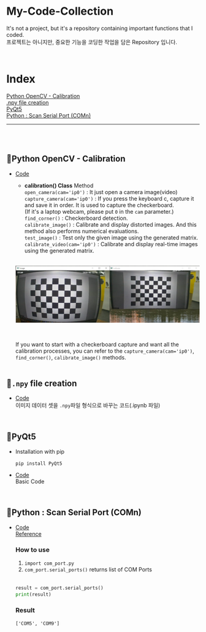 # My-Code-Collection
It's not a project, but it's a repository containing important functions that I coded.<br>
프로젝트는 아니지만, 중요한 기능을 코딩한 작업을 담은 Repository 입니다.

<br>

# Index
[Python OpenCV - Calibration](https://github.com/Lee-JaeWon/My-Code-Collection#python-opencv---calibration)<br>
[.npy file creation](https://github.com/Lee-JaeWon/My-Code-Collection#npy-file-creation)<br>
[PyQt5](https://github.com/Lee-JaeWon/My-Code-Collection#pyqt5)<br>
[Python : Scan Serial Port (COMn)](https://github.com/Lee-JaeWon/My-Code-Collection#python--scan-serial-port-comn)<br>

---
<br><br>

## 🔎Python OpenCV - Calibration
  - [Code](https://github.com/Lee-JaeWon/My-Code-Collection/blob/main/Code_py/calibration.py)
    - **calibration() Class** Method<br>
    `open_camera(cam='ip0')` : It just open a camera image(video)<br>
    `capture_camera(cam='ip0')` : If you press the keyboard c, capture it and save it in order. It is used to capture the checkerboard.<br>
    (If it's a laptop webcam, please put `0` in the `cam` parameter.)<br>
    `find_corner()` : Checkerboard detection.<br>
    `calibrate_image()` : Calibrate and display distorted images. And this method also performs numerical evaluations.<br>
    `test_image()` : Test only the given image using the generated matrix.<br>
    `calibrate_video(cam='ip0')` : Calibrate and display real-time images using the generated matrix.<br>
    <br>
    <p align="center"><img src="./doc/1.png" width = "700" ></p><br>
    
    If you want to start with a checkerboard capture and want all the calibration processes, you can refer to the `capture_camera(cam='ip0')`, `find_corner()`, `calibrate_image()` methods.<br><br>

## 🔎`.npy` file creation
  - [Code](https://github.com/Lee-JaeWon/My-Code-Collection/blob/main/npy_create.ipynb)<br>
  이미지 데이터 셋을 `.npy`파일 형식으로 바꾸는 코드(.ipynb 파일)<br>
  
  <br>

## 🔎PyQt5
  - Installation with pip
    ```
    pip install PyQt5
    ```
  - [Code](https://github.com/Lee-JaeWon/My-Code-Collection/blob/main/Code_py/PyQt.py)<br>
  Basic Code

<br>

## 🔎Python : Scan Serial Port (COMn)
- [Code](https://github.com/Lee-JaeWon/My-Code-Collection/blob/main/Code_py/com_port.py)<br>
  [Reference](http://daplus.net/python-python%EC%9C%BC%EB%A1%9C-%EC%82%AC%EC%9A%A9-%EA%B0%80%EB%8A%A5%ED%95%9C-com-%ED%8F%AC%ED%8A%B8-%EB%82%98%EC%97%B4/)

  ### How to use
  1. `import com_port.py`
  2. `com_port.serial_ports()` returns list of COM Ports<br>
  <br>
  
  ```python
  result = com_port.serial_ports()
  print(result)
  ```

  ### Result
  ```
  ['COM5', 'COM9']
  ```